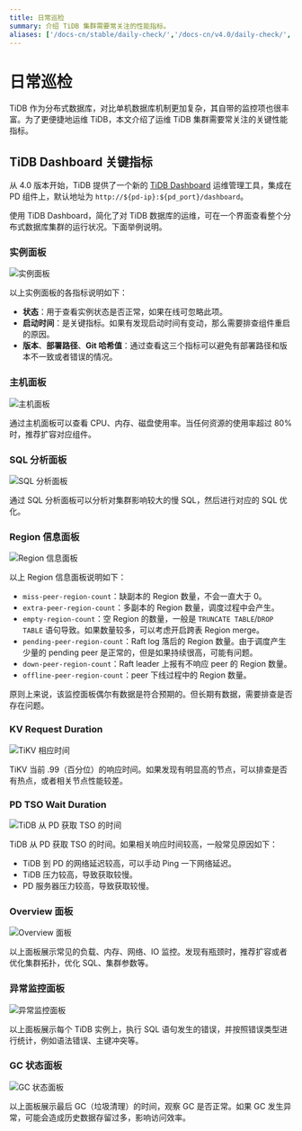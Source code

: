 ```yaml
---
title: 日常巡检
summary: 介绍 TiDB 集群需要常关注的性能指标。
aliases: ['/docs-cn/stable/daily-check/','/docs-cn/v4.0/daily-check/','/docs-cn/stable/daily-inspection/','/zh/tidb/v4.0/daily-inspection']
---
```


# 日常巡检

TiDB 作为分布式数据库，对比单机数据库机制更加复杂，其自带的监控项也很丰富。为了更便捷地运维 TiDB，本文介绍了运维 TiDB 集群需要常关注的关键性能指标。

## TiDB Dashboard 关键指标

从 4.0 版本开始，TiDB 提供了一个新的 [TiDB Dashboard](/dashboard/dashboard-intro.md) 运维管理工具，集成在 PD 组件上，默认地址为 `http://${pd-ip}:${pd_port}/dashboard`。

使用 TiDB Dashboard，简化了对 TiDB 数据库的运维，可在一个界面查看整个分布式数据库集群的运行状况。下面举例说明。

### 实例面板

![实例面板](https://download.pingcap.com/images/docs-cn/instance-status-panel.png)

以上实例面板的各指标说明如下：

+ **状态**：用于查看实例状态是否正常，如果在线可忽略此项。
+ **启动时间**：是关键指标。如果有发现启动时间有变动，那么需要排查组件重启的原因。
+ **版本**、**部署路径**、**Git 哈希值**：通过查看这三个指标可以避免有部署路径和版本不一致或者错误的情况。

### 主机面板

![主机面板](https://download.pingcap.com/images/docs-cn/host-panel.png)

通过主机面板可以查看 CPU、内存、磁盘使用率。当任何资源的使用率超过 80% 时，推荐扩容对应组件。

### SQL 分析面板

![SQL 分析面板](https://download.pingcap.com/images/docs-cn/sql-analysis-panel.png)

通过 SQL 分析面板可以分析对集群影响较大的慢 SQL，然后进行对应的 SQL 优化。

### Region 信息面板

![Region 信息面板](https://download.pingcap.com/images/docs-cn/region-panel.png)

以上 Region 信息面板说明如下：

+ `miss-peer-region-count`：缺副本的 Region 数量，不会一直大于 0。
+ `extra-peer-region-count`：多副本的 Region 数量，调度过程中会产生。
+ `empty-region-count`：空 Region 的数量，一般是 `TRUNCATE TABLE`/`DROP TABLE` 语句导致。如果数量较多，可以考虑开启跨表 Region merge。
+ `pending-peer-region-count`：Raft log 落后的 Region 数量。由于调度产生少量的 pending peer 是正常的，但是如果持续很高，可能有问题。
+ `down-peer-region-count`：Raft leader 上报有不响应 peer 的 Region 数量。
+ `offline-peer-region-count`：peer 下线过程中的 Region 数量。

原则上来说，该监控面板偶尔有数据是符合预期的。但长期有数据，需要排查是否存在问题。

### KV Request Duration

![TiKV 相应时间](https://download.pingcap.com/images/docs-cn/kv-duration-panel.png)

TiKV 当前 .99（百分位）的响应时间。如果发现有明显高的节点，可以排查是否有热点，或者相关节点性能较差。

### PD TSO Wait Duration

![TiDB 从 PD 获取 TSO 的时间](https://download.pingcap.com/images/docs-cn/pd-duration-panel.png)

TiDB 从 PD 获取 TSO 的时间。如果相关响应时间较高，一般常见原因如下：

+ TiDB 到 PD 的网络延迟较高，可以手动 Ping 一下网络延迟。
+ TiDB 压力较高，导致获取较慢。
+ PD 服务器压力较高，导致获取较慢。

### Overview 面板

![Overview 面板](https://download.pingcap.com/images/docs-cn/overview-panel.png)

以上面板展示常见的负载、内存、网络、IO 监控。发现有瓶颈时，推荐扩容或者优化集群拓扑，优化 SQL、集群参数等。

### 异常监控面板

![异常监控面板](https://download.pingcap.com/images/docs-cn/failed-query-panel.png)

以上面板展示每个 TiDB 实例上，执行 SQL 语句发生的错误，并按照错误类型进行统计，例如语法错误、主键冲突等。

### GC 状态面板

![GC 状态面板](https://download.pingcap.com/images/docs-cn/garbage-collation-panel.png)

以上面板展示最后 GC（垃圾清理）的时间，观察 GC 是否正常。如果 GC 发生异常，可能会造成历史数据存留过多，影响访问效率。
